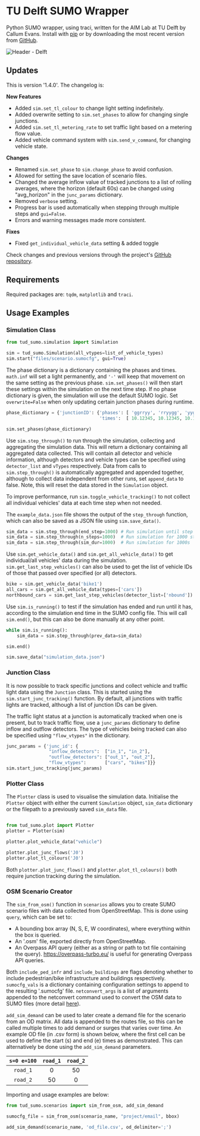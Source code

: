 # TU Delft SUMO Wrapper

Python SUMO wrapper, using traci, written for the AIM Lab at TU Delft by Callum Evans. Install with [pip](https://pypi.org/project/tud-sumo/) or by downloading the most recent version from [GitHub](https://github.com/calluume/tud_sumo).

![Header - Delft](https://i.imgur.com/dYrHOPY.png)

## Updates

This is version '1.4.0'. The changelog is:

**New Features**
  - Added `sim.set_tl_colour` to change light setting indefinitely.
  - Added overwrite setting to `sim.set_phases` to allow for changing single junctions.
  - Added `sim.set_tl_metering_rate` to set traffic light based on a metering flow value.
  - Added vehicle command system with `sim.send_v_command`, for changing vehicle state.

**Changes**
  - Renamed `sim.set_phase` to `sim.change_phase` to avoid confusion.
  - Allowed for setting the save location of scenario files.
  - Changed the average inflow value of tracked junctions to a list of rolling averages, where the horizon (default 60s) can be changed using "avg_horizon" in the `junc_params` dictionary.
  - Removed `verbose` setting.
  - Progress bar is used automatically when stepping through multiple steps and `gui=False`.
  - Errors and warning messages made more consistent.

**Fixes**
  - Fixed `get_individual_vehicle_data` setting & added toggle
  
Check changes and previous versions through the project's [GitHub repository](https://github.com/calluume/tud_sumo).

## Requirements 

Required packages are: `tqdm`, `matplotlib` and `traci`.

## Usage Examples

### Simulation Class

```python    
from tud_sumo.simulation import Simulation

sim = tud_sumo.Simulation(all_vtypes=list_of_vehicle_types)
sim.start("files/scenario.sumocfg", gui=True)
```

The phase dictionary is a dictionary containing the phases and times. `math.inf` will set a light permanently, and `'-'` will keep that movement on the same setting as the previous phase. `sim.set_phases()` will then start these settings within the simulation on the next time step. If no phase dictionary is given, the simulation will use the default SUMO logic. Set `overwrite=False` when only updating certain junction phases during runtime.

```python
phase_dictionary = {'junctionID': {'phases': [ 'ggrryy', 'rryygg', 'yyggrr', 'rrrr--' ], # Phase light settings
                                   'times':  [ 10.12345, 10.12345, 10.12345, math.inf ]}} # Phase durations

sim.set_phases(phase_dictionary)
```

Use `sim.step_through()` to run through the simulation, collecting and aggregating the simulation data. This will return a dictionary containing all aggregated data collected. This will contain all detector and vehicle information, although detectors and vehicle types can be specified using `detector_list` and `vTypes` respectively. Data from calls to `sim.step_through()` is automatically aggregated and appended together, although to collect data independent from other runs, set `append_data` to false. Note, this will reset the data stored in the `Simulation` object.

To improve performance, run `sim.toggle_vehicle_tracking()` to not collect all individual vehicles' data at each time step when not needed.

The `example_data.json` file shows the output of the `step_through` function, which can also be saved as a JSON file using `sim.save_data()`.

```python
sim_data = sim.step_through(end_step=1000) # Run simulation until step 1000
sim_data = sim.step_through(n_steps=1000)  # Run simulation for 1000 steps
sim_data = sim.step_through(sim_dur=1000)  # Run simulation for 1000s
```

Use `sim.get_vehicle_data()` and `sim.get_all_vehicle_data()` to get individual/all vehicles' data during the simulation. `sim.get_last_step_vehicles()` can also be used to get the list of vehicle IDs of those that passed over specified (or all) detectors.

```python
bike = sim.get_vehicle_data('bike1')
all_cars = sim.get_all_vehicle_data(types=['cars'])
northbound_cars = sim.get_last_step_vehicles(detector_list=['nbound'])
```

Use `sim.is_running()` to test if the simulation has ended and run until it has, according to the simulation end time in the SUMO config file. This will call `sim.end()`, but this can also be done manually at any other point.

```python
while sim.is_running():
    sim_data = sim.step_through(prev_data=sim_data)

sim.end()

sim.save_data("simulation_data.json")
```

### Junction Class

It is now possible to track specific junctions and collect vehicle and traffic light data using the `Junction` class. This is started using the `sim.start_junc_tracking()` function. By default, all junctions with traffic lights are tracked, although a list of junction IDs can be given.

The traffic light status at a junction is automatically tracked when one is present, but to track traffic flow, use a `junc_params` dictionary to define inflow and outflow detectors. The type of vehicles being tracked can also be specified using `"flow_vtypes"` in the dictionary.

```python
junc_params = {'junc_id': {
                "inflow_detectors":  ["in_1", "in_2"],
                "outflow_detectors": ["out_1", "out_2"],
                "flow_vtypes":       ["cars", "bikes"]}}
sim.start_junc_tracking(junc_params)
```

### Plotter Class

The `Plotter` class is used to visualise the simulation data. Initialise the `Plotter` object with either the current `Simulation` object, `sim_data` dictionary or the filepath to a previously saved `sim_data` file.

```python

from tud_sumo.plot import Plotter
plotter = Plotter(sim)

plotter.plot_vehicle_data("vehicle")

plotter.plot_junc_flows('J0')
plotter.plot_tl_colours('J0')
```

Both `plotter.plot_junc_flows()` and `plotter.plot_tl_colours()` both require junction tracking during the simulation.

### OSM Scenario Creator

The `sim_from_osm()` function in `scenarios` allows you to create SUMO scenario files with data collected from OpenStreetMap. This is done using `query`, which can be set to:

- A bounding box array (N, S, E, W coordinates), where everything within the box is queried.
- An '.osm' file, exported directly from OpenStreetMap.
- An Overpass API query (either as a string or path to txt file containing the query). https://overpass-turbo.eu/ is useful for generating Overpass API queries.

Both `include_ped_infr` and `include_buildings` are flags denoting whether to include pedestrian/bike infrastructure and buildings respectively. `sumocfg_vals` is a dictionary containing configuration settings to append to the resulting '.sumocfg' file. `netconvert_args` is a list of arguments appended to the netconvert command used to convert the OSM data to SUMO files (more detail [here](https://sumo.dlr.de/docs/netconvert.html)).

`add_sim_demand` can be used to later create a demand file for the scenario from an OD matrix. All data is appended to the routes file, so this can be called multiple times to add demand or surges that varies over time. An example OD file (in .csv form) is shown below, where the first cell can be used to define the start (s) and end (e) times as demonstrated. This can alternatively be done using the `add_sim_demand` parameters.

| `s=0 e=100` | `road_1` | `road_2` |
|:-----------:|:--------:|:--------:|
|   `road_1`  |     0    |     50   |
|   `road_2`  |     50   |     0    |

Importing and usage examples are below:

```python
from tud_sumo.scenarios import sim_from_osm, add_sim_demand

sumocfg_file = sim_from_osm(scenario_name, "project/email", bbox)

add_sim_demand(scenario_name, 'od_file.csv', od_delimiter=';')
```